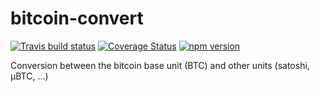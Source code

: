 # bitcoin-convert
[![Travis build status](https://travis-ci.org/richardschneider/bitcoin-convert.svg)](https://travis-ci.org/richardschneider/bitcoin-convert)
[![Coverage Status](https://coveralls.io/repos/github/richardschneider/bitcoin-convert/badge.svg?branch=master)](https://coveralls.io/github/richardschneider/bitcoin-convert?branch=master)
[![npm version](https://badge.fury.io/js/bitcoin-convert.svg)](https://badge.fury.io/js/bitcoin-convert) 

Conversion between the bitcoin base unit (BTC) and other units (satoshi,  μBTC, ...)
